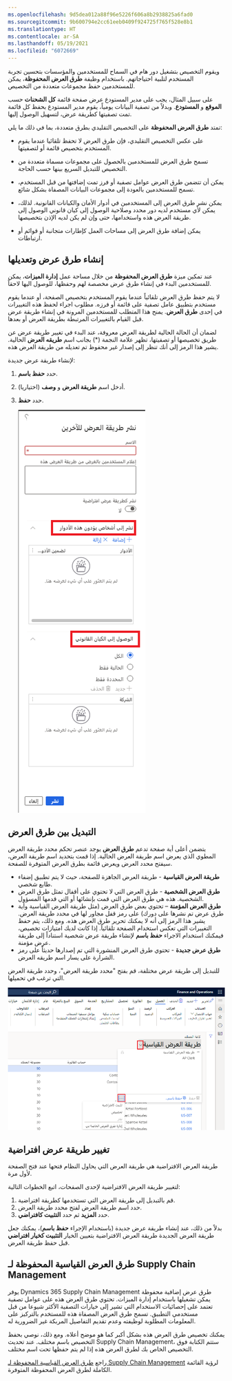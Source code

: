 ```yaml
---
ms.openlocfilehash: 9d5dea012a88f96e5226f606a8b2938825a6fad0
ms.sourcegitcommit: 9b600794e2cc61eeb0409f924725f765f528e8b1
ms.translationtype: HT
ms.contentlocale: ar-SA
ms.lasthandoff: 05/19/2021
ms.locfileid: "6072669"
---
```

ويقوم التخصيص بتشغيل دور هام في السماح للمستخدمين والمؤسسات بتحسين تجربة المستخدم لتلبية احتياجاتهم. باستخدام وظيفة **طرق العرض المحفوظة**، يمكن للمستخدمين حفظ مجموعات متعددة من التخصيص.

على سبيل المثال، يجب على مدير المستودع عرض صفحة قائمة **كل الشحنات** حسب **الموقع** و **المستودع**. وبدلاً من تصفية البيانات يومياً، يقوم مدير المستودع بحفظ كل قائمة تمت تصفيتها كطريقة عرض، لتسهيل الوصول إليها.

تمتد **طرق العرض المحفوظة** على التخصيص التقليدي بطرق متعددة، بما في ذلك ما يلي:

- على عكس التخصيص التقليدي، فإن طرق العرض لا تحفظ تلقائيا عندما يقوم المستخدم بتخصيص قائمة أو لتصفيتها. 

- تسمح طرق العرض للمستخدمين بالحصول على مجموعات مسماة متعددة من التخصيص للتبديل السريع بينها حسب الحاجة. 

- يمكن أن تتضمن طرق العرض عوامل تصفية أو فرز تمت إضافتها من قبل المستخدم، تسمح للمستخدمين بالعودة إلى مجموعات البيانات المصفاة بشكل شائع. 

- يمكن نشر طرق العرض إلى المستخدمين في أدوار الأمان والكيانات القانونية. لذلك، يمكن لأي مستخدم لديه دور محدد وصلاحية الوصول إلى كيان قانوني الوصول إلى طريقة العرض هذه واستخدامها، حتى وإن لم يكن لديه الإذن بتخصيصها.

- يمكن إضافة طرق العرض إلى مساحات العمل كإطارات متجانبة أو قوائم أو ارتباطات. 

## <a name="creating-and-modifying-views"></a>إنشاء طرق عرض وتعديلها

عند تمكين ميزة **طرق العرض المحفوظة** من خلال مساحة عمل **إدارة الميزات**، يمكن للمستخدمين البدء في إنشاء طرق عرض مخصصة لهم وحفظها، للوصول اليها لاحقاً. 

لا يتم حفظ طرق العرض تلقائياً عندما يقوم المستخدم بتخصيص الصفحة، أو عندما يقوم مستخدم بتطبيق عامل تصفية على قائمة أو فرزه. مطلوب اجراء لحفظ هذه التغييرات في إحدى **طرق العرض**. يمنح هذا المتطلب للمستخدمين المرونة في إنشاء طريقة عرض قبل القيام بالتغييرات المرتبطة بطريقة العرض أو بعدها. 

لضمان أن الحالة الحالية لطريقة العرض معروفة، عند البدء في تغيير طريقة عرض عن طريق تخصيصها أو تصفيتها، تظهر علامة النجمة (*) بجانب اسم **طريقه العرض** الحالية. يشير هذا الرمز إلى أنك تنظر إلى إصدار غير محفوظ تم تعديله من طريقة العرض هذه.

لإنشاء طريقة عرض جديدة:

1.  حدد **حفظ باسم**.
2.  أدخل اسم **طريقة العرض** و **وصف** (اختياريا).
3.  حدد **حفظ**.


    ![لقطة شاشة لكيفية حفظ طريقة عرض جديدة عند اتباع الإجراء المسرد.](../media/save-view-ss.png)
  

## <a name="switching-between-views"></a>التبديل بين طرق العرض

يتضمن أعلى أية صفحة تدعم **طرق العرض** يوجد عنصر تحكم محدد طريقة العرض المطوي الذي يعرض اسم طريقة العرض الحالية. إذا قمت بتحديد اسم طريقة العرض، سيفتح محدد العرض ويعرض قائمة بطرق العرض المتوفرة للصفحة.        
  
- **طريقة العرض القياسية** - طريقة العرض الجاهزة للصفحة، حيث لا يتم تطبيق إضفاء طابع شخصي.
- **طرق العرض الشخصية** - طرق العرض التي لا تحتوي على أقفال تمثل طرق العرض الشخصية. هذه هي طرق العرض التي قمت بإنشائها أو التي قدمها المسؤول.
- **طرق العرض المؤمنة** – تحتوي بعض طرق العرض (مثل طريقة العرض القياسية وأية طرق عرض تم نشرها على دورك) على رمز قفل مجاور لها في محدد طريقة العرض. يشير هذا الرمز إلى أنه لا يمكنك تحرير طرق العرض هذه. ومع ذلك، يتم حفظ التغييرات التي تعكس استخدام الصفحة تلقائياً. إذا كانت لديك امتيازات تخصيص، فيمكنك استخدام الاجراء **حفظ باسم** لإنشاء طريقة عرض شخصية استناداً إلى طريقة عرض مؤمنة.
- **طرق عرض جديدة** - تحتوي طرق العرض المنشورة التي تم إصدارها حديثاً على رمز الشرارة على يسار اسم طريقه العرض.

للتبديل إلى طريقة عرض مختلفة، قم بفتح "محدد طريقة العرض"، وحدد طريقة العرض التي ترغب في تحميلها.

![لقطة شاشة لكيفية التبديل بين طرق العرض كما هو موضح في النص.](../media/switch-views-ss.png)
 
## <a name="change-a-default-view"></a>تغيير طريقة عرض افتراضية

طريقة العرض الافتراضية هي طريقة العرض التي يحاول النظام فتحها عند فتح الصفحة لأول مرة. 

لتغيير طريقة العرض الافتراضية لإحدى الصفحات، اتبع الخطوات التالية:

1.  قم بالتبديل إلى طريقة العرض التي تستخدمها كطريقة افتراضية.
2.  حدد اسم طريقة العرض لفتح محدد طريقة العرض.
3.  حدد **المزيد** ثم حدد **التثبيت كافتراضي**.

بدلاً من ذلك، عند إنشاء طريقة عرض جديدة (باستخدام الإجراء **حفظ باسم**)، يمكنك جعل طريقة العرض الجديدة طريقة العرض الافتراضية بتعيين الخيار **التثبيت كخيار افتراضي** قبل حفظ طريقة العرض.

    
## <a name="supply-chain-management-standard-saved-views"></a>طرق العرض القياسية المحفوظة لـ Supply Chain Management
يوفر Dynamics 365 Supply Chain Management طرق عرض إضافية محفوظة يمكن تشغيلها باستخدام إدارة الميزات. تحتوي طرق العرض هذه على عوامل تصفية تعتمد على إحصائيات الاستخدام التي تشير إلى خيارات التصفية الأكثر شيوعا من قبل مستخدمي التطبيق. تسمح طرق العرض المصفاة هذه للمستخدم بالتركيز على المعلومات المطلوبة لوظيفته وعدم تقديم التفاصيل المربكة غير الضرورية له. 

يمكنك تخصيص طرق العرض هذه بشكل أكبر كما هو موضح أعلاه. ومع ذلك، نوصي بحفظ التخصيص باسم مختلف. عند تحديث Supply Chain Management، ستتم الكتابة فوق التخصيص الخاص بك لطرق العرض هذه إذا لم يتم حفظها تحت اسم مختلف.

راجع [طرق العرض القياسية المحفوظة لـ Supply Chain Management](https://docs.microsoft.com/dynamics365/supply-chain/get-started/saved-views-scm/?azure-portal=true) لرؤية القائمة الكاملة لطرق العرض المحفوظة المتوفرة.


